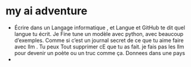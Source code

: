 # my ai adventure

- Écrire dans un Langage informatique , et Langue et GitHub te dit quel langue tu écrit.  Je Fine tune un modèle avec python, avec beaucoup d’exemples. Comme si c’est un journal secret de ce que tu aime faire avec llm . Tu peux Tout supprimer cE que tu as fait. je fais pas les llm  pour devenir un poète ou un truc comme ça. Donnees dans une pays 
- 

